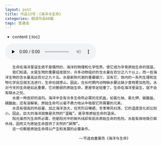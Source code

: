 ```yaml
---
layout: post
title: 作品13号：《海洋与生命》
categories: 朗读作品60篇
tags: 普通话
---
```


* content
{:toc}



<audio id="audio" controls="" preload="none">
<source id="MP3" src="https://www.conceptenglish.cn/x/PTH60/13.MP3">
</audio>



```
　　生命在海洋里诞生绝不是偶然的，海洋的物理和化学性质，使它成为孕育原始生命的摇篮。
　　我们知道，水是生物的重要组成部分，许多动物组织的含水量在百分之八十以上，而一些海洋生物的含水量高达百分之九十五。水是新陈代谢的重要媒介，没有它，体内的一系列生理和生物化学反应就无法进行，生命也就停止。因此，在长时期内动物缺水要比缺少食物更加危险。水对今天的生命是如此重要，它对脆弱的原始生命，更是举足轻重了。生命在海洋里诞生，就不会有缺水之忧。
　　水是一种良好的溶剂。海洋中含有许多生命所必需的无机盐，如氯化钠、氯化钾、碳酸盐、磷酸盐，还有溶解氧，原始生命可以毫不费力地从中吸取它所需要的元素。
　　水具有很高的热容量，加之海洋浩大，任凭烈日曝晒，冬季寒风扫荡，它的温度变化却比较小。因此，巨大的海洋就像是天然的“温箱”。是孕育原始生命的温床。
　　阳光虽然为生命所必需，但是阳光中的紫外线却有扼杀原始生命的危险。水能有效地吸引紫外线，因而又为原始生命提供了天然的“屏障”。
　　这一切都是原始生命得以产生和发展的必要条件。

　　　　　　　　　　　　　　　         ——节选自童裳亮《海洋与生命》 
```
